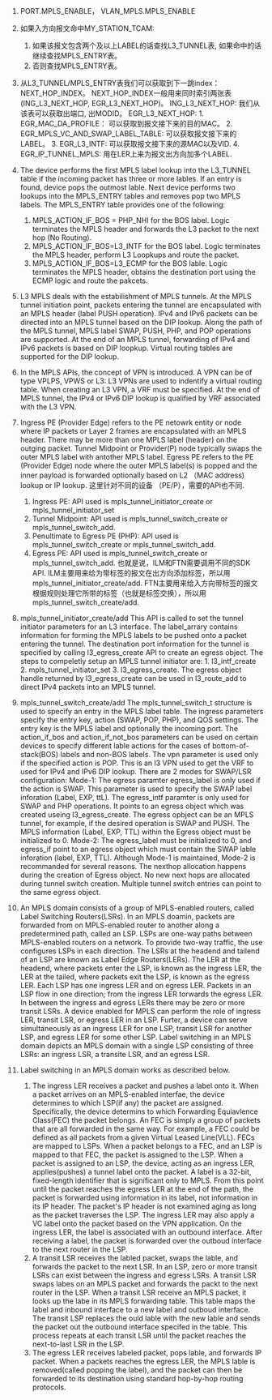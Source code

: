 1. PORT.MPLS_ENABLE， VLAN_MPLS.MPLS_ENABLE
2. 如果入方向报文命中MY_STATION_TCAM:
	1. 如果该报文包含两个及以上LABEL的话查找L3_TUNNEL表, 如果命中的话继续查找MPLS_ENTRY表。
	2. 否则查找MPLS_ENTRY表。
3. 从L3_TUNNEL/MPLS_ENTRY表我们可以获取到下一跳index：NEXT_HOP_INDEX。
	NEXT_HOP_INDEX一般用来同时索引两张表(ING_L3_NEXT_HOP, EGR_L3_NEXT_HOP)。
	ING_L3_NEXT_HOP: 我们从该表可以获取出端口, 出MODID。
	EGR_L3_NEXT_HOP: 
		1. EGR_MAC_DA_PROFILE： 可以获取到报文接下来的目的MAC。
		2. EGR_MPLS_VC_AND_SWAP_LABEL_TABLE: 可以获取报文接下来的LABEL。
		3. EGR_L3_INTF: 可以获取报文接下来的源MAC以及VID.
		4. EGR_IP_TUNNEL_MPLS: 用在LER上来为报文出方向加多个LABEL.

4. The device performs the first MPLS label lookup into the L3_TUNNEL table if the incoming packet has three or more lables. If an entry is found, device pops the outmost lable. Next device performs two lookups into the MPLS_ENTRY tables and removes pop two MPLS labels. The MPLS_ENTRY table provides one of the following:
	1. MPLS_ACTION_IF_BOS = PHP_NHI for the BOS label. Logic terminates the MPLS header and forwards the L3 packet to the next hop (No Routing).
	2. MPLS_ACTION_IF_BOS=L3_INTF for the BOS label. Logic terminates the MPLS header, perform L3 Loopkups and route the packet.
	3. MPLS_ACTION_IF_BOS=L3_ECMP for the BOS lable. Logic terminates the MPLS header, obtains the destination port using the ECMP logic and route the pakcets.


5. L3 MPLS deals with the estabilishment of MPLS tunnels. At the MPLS tunnel initiation point, packets entering the tunnel are encapsulated with an MPLS header (label PUSH operation). IPv4 and IPv6 packets can be directed into an MPLS tunnel based on the DIP lookup. Along the path of the MPLS tunnel, MPLS label SWAP, PUSH, PHP, and POP operations are supported. At the end of an MPLS tunnel, forwarding of IPv4 and IPv6 packets is based on DIP loopkup. Virtual routing tables are supported for the DIP lookup.

6. In the MPLS APIs, the concept of VPN is introduced. A VPN can be of type VPLPS, VPWS or L3:
	L3 VPNs are used to indentify a virtual routing table. When creating an L3 VPN, a VRF must be specified. At the end of MPLS tunnel, the IPv4 or IPv6 DIP lookup is qualified by VRF associated with the L3 VPN.


7. Ingress PE (Provider Edge) refers to the PE netowrk entity or node where IP packets or Layer 2 frames are encapsulated with an MPLS header. There may be more than one MPLS label (header) on the outging packet. Tunnel Midpoint or Provider(P) node typically swaps the outer MPLS label with antother MPLS label. Egress PE refers to the PE (Provider Edge) node where the outer MPLS label(s) is popped and the inner payload is forwarded optionally based on L2 （MAC address) lookup or IP lookup.
	这里针对不同的设备 （PE/P），需要的API也不同.
	1. Ingress PE: API used is mpls_tunnel_initiator_create or mpls_tunnel_initiator_set
	2. Tunnel Midpoint: API used is mpls_tunnel_switch_create or mpls_tunnel_switch_add.
	3. Penultimate to Egress PE (PHP): API used is mpls_tunnel_switch_create or mpls_tunnel_switch_add.
	4. Egress PE: API used is mpls_tunnel_switch_create or mpls_tunnel_switch_add.
  也就是说，ILM和FTN需要调用不同的SDK API. 
		ILM主要用来给为带标签的报文在出方向添加标签，所以用mpls_tunnel_initiator_create/add.
		FTN主要用来给入方向带标签的报文根据规则处理它所带的标签（也就是标签交换），所以用mpls_tunnel_switch_create/add.

8. mpls_tunnel_initiator_create/add
	This API is called to set the tunnel initiator parameters for an L3 interface. The label_arrary contains information for forming the MPLS labels to be pushed onto a packet entering the tunnel. The destination port information for the tunnel is specified by calling l3_egress_create API to create an egress object.
	The steps to compeletly setup an MPLS tunnel initiator are:
		1. l3_intf_create
		2. mpls_tunnel_initiator_set
		3. l3_egress_create.
	The egress object handle returned by l3_egress_create can be used in l3_route_add to direct IPv4 packets into an MPLS tunnel.


9. mpls_tunnel_switch_create/add
	The mpls_tunnel_switch_t structure is used to specify an entry in the MPLS label table. The ingress parameters specify the entry key, action (SWAP, POP, PHP), and QOS settings. The entry key is the MPLS label and optionally the incoming port. The action_if_bos and action_if_not_bos parameters can be used on certain devices to specify different lable actions for the cases of bottom-of-stack(BOS) labels and non-BOS labels. The vpn parameter is used only if the specified action is POP. This is an l3 VPN used to get the VRF to used for IPv4 and IPv6 DIP lookup.
	There are 2 modes for SWAP/LSR configuration:
		Mode-1: The egress paramter egress_label is only used if the action is SWAP. This parameter is used to specify the SWAP label inforation (Label, EXP, ttL). The egress_intf paramter is only used for SWAP and PHP operations. It points to an egress object which was created useing l3_egress_create. The egress opbject can be an MPLS tunnel, for example, if the desired operation is SWAP and PUSH. The MPLS information (Label, EXP, TTL) within the Egress object must be initialized to 0.
		Mode-2: The egress_label must be initialized to 0, and egress_if point to an egress object which must contain the SWAP lable inforation (label, EXP, TTL).
	Although Mode-1 is maintained, Mode-2 is recommanded for several reasons. The nexthop allocation happens during the creation of Egress object. No new next hops are allocated during tunnel switch creation. Multiple tunnel switch entries can point to the same egress object.

10. An MPLS domain consists of a group of MPLS-enabled routers, called Label Switching Routers(LSRs). In an MPLS doamin, packets are forwarded from on MPLS-enabled router to another along a predetermined path, called an LSP. LSPs are one-way paths between MPLS-enabled routers on a network. To provide two-way traffic, the use configures LSPs in each direction.
	The LSRs at the headend and tailend of an LSP are known as Label Edge Routers(LERs). The LER at the headend, where packets enter the LSP, is known as the ingress LER, the LER at the tailed, where packets exit the LSP, is known as the egress LER. Each LSP has one ingress LER and on egress LER. Packets in an LSP flow in one direction; from the ingress LER torwards the egress LER. In between the ingress and egress LERs there may be zero or more transit LSRs. A device enabled for MPLS can perform the role of ingress LER, transit LSR, or egress LER in an LSP. Furter, a device can serve simultaneously as an ingress LER for one LSP, transit LSR for another LSP, and egress LER for some other LSP.
	Label switching in an MPLS domain depicts an MPLS domain with a single LSP consisting of three LSRs: an ingress LSR, a transite LSR, and an egress LSR.

11. Label switching in an MPLS domain works as described below.
	1. The ingress LER receives a packet and pushes a label onto it.
		When a packet arrives on an MPLS-enabled interfae, the device determines to which LSP(if any) the packet are assigned. Specifically, the device determins to which Forwarding Equiavlence Class(FEC) the packet belongs. An FEC is simply a group of packets that are all forwarded in the same way. For example, a FEC could be defined as all packets from a given Virtual Leased Line(VLL). FECs are mapped to LSPs. When a packet belongs to a FEC, and an LSP is mapped to that FEC, the packet is assigned to the LSP.
		When a packet is assigned to an LSP, the device, acting as an ingress LER, applies(pushes) a tunnel label onto the packet. A label is a 32-bit, fixed-length identifier that is significant only to MPLS. From this point until the packet reaches the egress LER at the end of the path, the packet is forwarded using information in its label, not information in its IP header. The packet's IP header is not examined aging as long as the packet traverses the LSP. The ingress LER may also apply a VC label onto the packet based on the VPN application.
		On the ingress LER, the label is associated with an outbound interface. After receiving a label, the packet is forwarded over the outboud interface to the next router in the LSP.
	2. A transit LSR receives the labled packet, swaps the lable, and forwards the packet to the next LSR.
		In an LSP, zero or more transit LSRs can exist between the ingress and egress LSRs. A transit LSR swaps labes on an MPLS packet and forwards the packt to the next router in the LSP.
		When a transit LSR receive an MPLS packet, it looks up the labe in its MPLS forwarding table. This table maps the label and inbound interface to a new label and outboud interface. The transit LSP replaces the ould lable with the new lable and sends the packet out the outbound interface specifed in the table. This process repeats at each transit LSR until the packet reaches the next-to-last LSR in the LSP.
	3. The egress LER receives labeled packet, pops lable, and forwards IP packet.
		When a packets reaches the egress LER, the MPLS lable is removed(called popping the label), and the packet can then be forwarded to its destination using standard hop-by-hop routing protocols.
